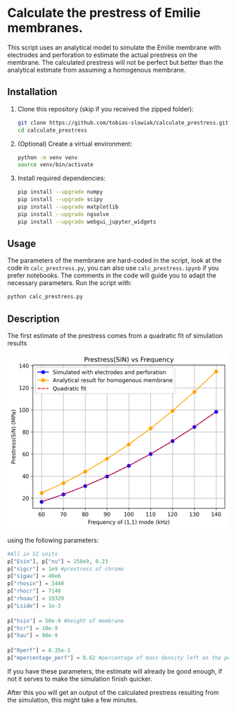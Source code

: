 # Calculate the prestress of Emilie membranes.

This script uses an analytical model to simulate the Emilie membrane with electrodes and perforation to estimate the actual prestress on the membrane.
The calculated prestress will not be perfect but better than the analytical estimate from assuming a homogenous membrane. 


## Installation

1. Clone this repository (skip if you received the zipped folder):
    ```bash
    git clone https://github.com/tobias-slowiak/calculate_prestress.git
    cd calculate_prestress
    ```
    

2. (Optional) Create a virtual environment:
    ```bash
    python -m venv venv
    source venv/bin/activate
    ```

3. Install required dependencies:
    ```bash
    pip install --upgrade numpy
    pip install --upgrade scipy
    pip install --upgrade matplotlib
    pip install --upgrade ngsolve
    pip install --upgrade webgui_jupyter_widgets
    ```

## Usage

The parameters of the membrane are hard-coded in the script, look at the code in `calc_prestress.py`, you can also use `calc_prestress.ipynb` if you prefer notebooks. The comments in the code will guide you to adapt the necessary parameters. Run the script with:
```bash
python calc_prestress.py
```

## Description

The first estimate of the prestress comes from a quadratic fit of simulation results

![Prestress estimation fit](prestress_estimator.png)

using the following parameters:

```python
#All in SI units
p["Esin"], p["nu"] = 250e9, 0.23 
p["sigcr"] = 1e9 #prestress of chrome
p["sigau"] = 40e6
p["rhosin"] = 3440 
p["rhocr"] = 7140
p["rhoau"] = 19320
p["Lside"] = 1e-3

p["hsin"] = 50e-9 #height of membrane
p["hcr"] = 10e-9
p["hau"] = 90e-9

p["Rperf"] = 0.35e-3
p["mpercentage_perf"] = 0.62 #percentage of mass density left on the perforation
```

If you have these parameters, the estimate will already be good enough, if not it serves to make the simulation finish quicker.

After this you will get an output of the calculated prestress resulting from the simulation, this might take a few minutes.